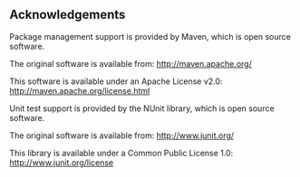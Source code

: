 ## Acknowledgements

Package management support is provided by Maven, which is open source software.

The original software is available from:
   http://maven.apache.org/

This software is available under an Apache License v2.0:
   http://maven.apache.org/license.html

Unit test support is provided by the NUnit library, which is open source software.

The original software is available from:
   http://www.junit.org/

This library is available under a Common Public License 1.0:
   http://www.junit.org/license

